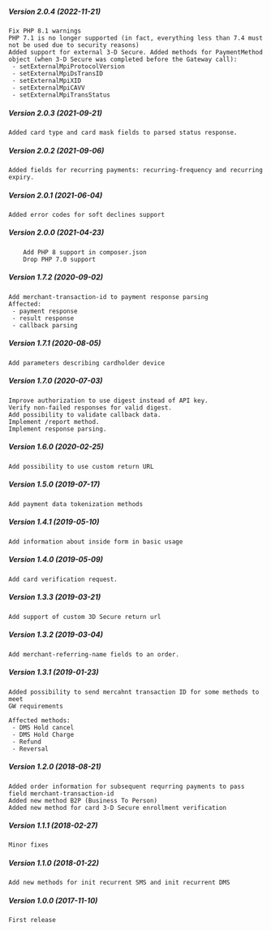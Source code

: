 ##### Version 2.0.4 (2022-11-21)

	Fix PHP 8.1 warnings
	PHP 7.1 is no longer supported (in fact, everything less than 7.4 must not be used due to security reasons)
	Added support for external 3-D Secure. Added methods for PaymentMethod object (when 3-D Secure was completed before the Gateway call):
	 - setExternalMpiProtocolVersion
	 - setExternalMpiDsTransID
	 - setExternalMpiXID
	 - setExternalMpiCAVV
	 - setExternalMpiTransStatus

##### Version 2.0.3 (2021-09-21)

	Added card type and card mask fields to parsed status response.

##### Version 2.0.2 (2021-09-06)

	Added fields for recurring payments: recurring-frequency and recurring expiry.

##### Version 2.0.1 (2021-06-04)

	Added error codes for soft declines support

##### Version 2.0.0 (2021-04-23)

        Add PHP 8 support in composer.json
        Drop PHP 7.0 support

##### Version 1.7.2 (2020-09-02)

	Add merchant-transaction-id to payment response parsing
	Affected:
	 - payment response
	 - result response
	 - callback parsing

##### Version 1.7.1 (2020-08-05)

	Add parameters describing cardholder device

##### Version 1.7.0 (2020-07-03)

	Improve authorization to use digest instead of API key.
	Verify non-failed responses for valid digest.
	Add possibility to validate callback data.
	Implement /report method.
	Implement response parsing.

##### Version 1.6.0 (2020-02-25)

	Add possibility to use custom return URL

##### Version 1.5.0 (2019-07-17)

	Add payment data tokenization methods

##### Version 1.4.1 (2019-05-10)

	Add information about inside form in basic usage

##### Version 1.4.0 (2019-05-09)

	Add card verification request.

##### Version 1.3.3 (2019-03-21)

	Add support of custom 3D Secure return url

##### Version 1.3.2 (2019-03-04)

	Add merchant-referring-name fields to an order.

##### Version 1.3.1 (2019-01-23)

	Added possibility to send mercahnt transaction ID for some methods to meet
	GW requirements
	
	Affected methods:
	 - DMS Hold cancel
	 - DMS Hold Charge
	 - Refund
	 - Reversal

##### Version 1.2.0 (2018-08-21)

	Added order information for subsequent requrring payments to pass field merchant-transaction-id
	Added new method B2P (Business To Person)
	Added new method for card 3-D Secure enrollment verification

##### Version 1.1.1 (2018-02-27)

	Minor fixes

##### Version 1.1.0 (2018-01-22)

	Add new methods for init recurrent SMS and init recurrent DMS

##### Version 1.0.0 (2017-11-10)

	First release
